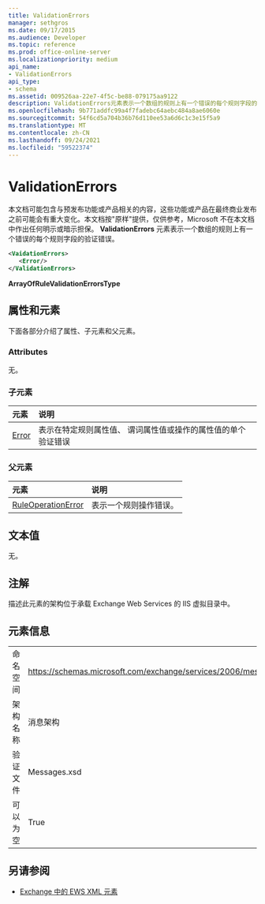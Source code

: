 ```yaml
---
title: ValidationErrors
manager: sethgros
ms.date: 09/17/2015
ms.audience: Developer
ms.topic: reference
ms.prod: office-online-server
ms.localizationpriority: medium
api_name:
- ValidationErrors
api_type:
- schema
ms.assetid: 009526aa-22e7-4f5c-be88-079175aa9122
description: ValidationErrors元素表示一个数组的规则上有一个错误的每个规则字段的验证错误。
ms.openlocfilehash: 9b771addfc99a4f7fadebc64aebc484a8ae6060e
ms.sourcegitcommit: 54f6cd5a704b36b76d110ee53a6d6c1c3e15f5a9
ms.translationtype: MT
ms.contentlocale: zh-CN
ms.lasthandoff: 09/24/2021
ms.locfileid: "59522374"
---
```

# <a name="validationerrors"></a>ValidationErrors

本文档可能包含与预发布功能或产品相关的内容，这些功能或产品在最终商业发布之前可能会有重大变化。本文档按"原样"提供，仅供参考，Microsoft 不在本文档中作出任何明示或暗示担保。 **ValidationErrors** 元素表示一个数组的规则上有一个错误的每个规则字段的验证错误。 
  
```XML
<VaidationErrors>
   <Error/>
</ValidationErrors>
```

 **ArrayOfRuleValidationErrorsType**
## <a name="attributes-and-elements"></a>属性和元素

下面各部分介绍了属性、子元素和父元素。
  
### <a name="attributes"></a>Attributes

无。
  
### <a name="child-elements"></a>子元素

|**元素**|**说明**|
|:-----|:-----|
|[Error](error.md) <br/> |表示在特定规则属性值、 谓词属性值或操作的属性值的单个验证错误  <br/> |
   
### <a name="parent-elements"></a>父元素

|**元素**|**说明**|
|:-----|:-----|
|[RuleOperationError](ruleoperationerror.md) <br/> |表示一个规则操作错误。  <br/> |
   
## <a name="text-value"></a>文本值

无。
  
## <a name="remarks"></a>注解

描述此元素的架构位于承载 Exchange Web Services 的 IIS 虚拟目录中。
  
## <a name="element-information"></a>元素信息

|||
|:-----|:-----|
|命名空间  <br/> |https://schemas.microsoft.com/exchange/services/2006/messages  <br/> |
|架构名称  <br/> |消息架构  <br/> |
|验证文件  <br/> |Messages.xsd  <br/> |
|可以为空  <br/> |True  <br/> |
   
## <a name="see-also"></a>另请参阅



- [Exchange 中的 EWS XML 元素](ews-xml-elements-in-exchange.md)

